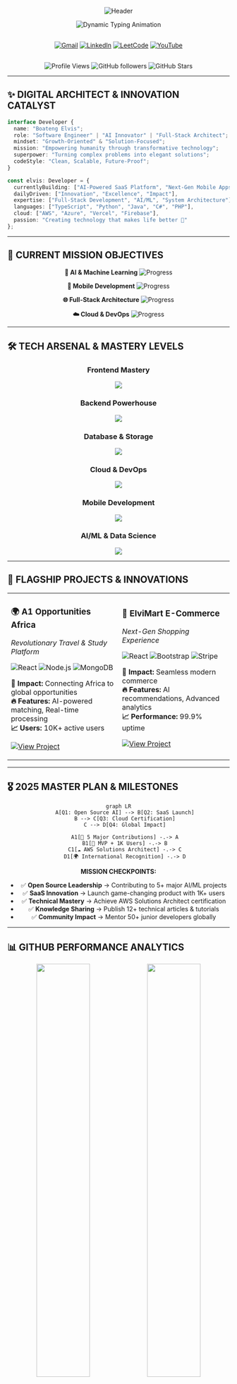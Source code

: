 <!-- ========================== DYNAMIC HEADER WITH GRADIENT ========================== -->
<div align="center">

![Header](https://capsule-render.vercel.app/api?type=waving&color=gradient&customColorList=6,11,20&height=300&section=header&text=BOATENG%20ELVIS&fontSize=50&fontColor=fff&animation=twinkling&fontAlignY=40&desc=Software%20Engineer%20%7C%20AI%20Innovator%20%7C%20Full-Stack%20Architect&descAlignY=65&descSize=18)

<!-- ========================== ANIMATED TYPING WITH MULTIPLE EFFECTS ========================== -->
<img src="https://readme-typing-svg.demolab.com?font=JetBrains+Mono&weight=600&size=28&duration=3000&pause=1000&color=00D9FF&center=true&vCenter=true&multiline=true&repeat=true&width=700&height=100&lines=🚀+Transforming+Ideas+into+Digital+Reality;⚡+Building+AI-Powered+Solutions;🌟+Crafting+Exceptional+User+Experiences;💡+Innovating+the+Future+of+Tech" alt="Dynamic Typing Animation" />

<!-- ========================== CONTACT BADGES WITH PREMIUM STYLING ========================== -->
<div style="margin: 30px 0;">
  
[![Gmail](https://img.shields.io/badge/📧_elvisboateng557@gmail.com-EA4335?style=for-the-badge&logo=gmail&logoColor=white&labelColor=000)](mailto:elvisboateng557@gmail.com)
[![LinkedIn](https://img.shields.io/badge/💼_Connect_on_LinkedIn-0A66C2?style=for-the-badge&logo=linkedin&logoColor=white&labelColor=000)](https://www.linkedin.com/in/elvis-boateng-boampong-3b6264341/)
[![LeetCode](https://img.shields.io/badge/🧩_Problem_Solver-FFA116?style=for-the-badge&logo=leetcode&logoColor=black&labelColor=000)](https://www.leetcode.com/el-wise557)
[![YouTube](https://img.shields.io/badge/🎥_Tech_Content-FF0000?style=for-the-badge&logo=youtube&logoColor=white&labelColor=000)](http://www.youtube.com/@ElvisBoateng-q1u)

</div>

<!-- ========================== SOCIAL PROOF METRICS ========================== -->
![Profile Views](https://komarev.com/ghpvc/?username=Elvis557&style=for-the-badge&color=brightgreen&label=PROFILE+VIEWS)
![GitHub followers](https://img.shields.io/github/followers/Elvis557?style=for-the-badge&color=blue&labelColor=000)
![GitHub Stars](https://img.shields.io/github/stars/Elvis557?style=for-the-badge&color=yellow&labelColor=000)

</div>

---

<!-- ========================== ABOUT SECTION WITH GLASSMORPHISM EFFECT ========================== -->
## ✨ **DIGITAL ARCHITECT & INNOVATION CATALYST**

```typescript
interface Developer {
  name: "Boateng Elvis";
  role: "Software Engineer" | "AI Innovator" | "Full-Stack Architect";
  mindset: "Growth-Oriented" & "Solution-Focused";
  mission: "Empowering humanity through transformative technology";
  superpower: "Turning complex problems into elegant solutions";
  codeStyle: "Clean, Scalable, Future-Proof";
}

const elvis: Developer = {
  currentlyBuilding: ["AI-Powered SaaS Platform", "Next-Gen Mobile Apps"],
  dailyDriven: ["Innovation", "Excellence", "Impact"],
  expertise: ["Full-Stack Development", "AI/ML", "System Architecture"],
  languages: ["TypeScript", "Python", "Java", "C#", "PHP"],
  cloud: ["AWS", "Azure", "Vercel", "Firebase"],
  passion: "Creating technology that makes life better 🚀"
};
```

---

<!-- ========================== CURRENT FOCUS WITH PROGRESS BARS ========================== -->
## 🎯 **CURRENT MISSION OBJECTIVES**

<div align="center">

**🤖 AI & Machine Learning** ![Progress](https://progress-bar.dev/85/?scale=100&title=Mastery&width=300&color=00D9FF&suffix=%)

**📱 Mobile Development** ![Progress](https://progress-bar.dev/78/?scale=100&title=Expertise&width=300&color=FF6B35&suffix=%)

**🌐 Full-Stack Architecture** ![Progress](https://progress-bar.dev/92/?scale=100&title=Advanced&width=300&color=4CAF50&suffix=%)

**☁️ Cloud & DevOps** ![Progress](https://progress-bar.dev/70/?scale=100&title=Growing&width=300&color=9C27B0&suffix=%)

</div>

---

<!-- ========================== ENHANCED TECH STACK WITH CATEGORIES ========================== -->
## 🛠️ **TECH ARSENAL & MASTERY LEVELS**

<div align="center">

### **Frontend Mastery**
<img src="https://skillicons.dev/icons?i=react,nextjs,vue,angular,typescript,javascript,html,css,tailwind,bootstrap,figma&theme=dark" />

### **Backend Powerhouse**
<img src="https://skillicons.dev/icons?i=nodejs,express,python,django,flask,java,spring,php,laravel,cs,dotnet&theme=dark" />

### **Database & Storage**
<img src="https://skillicons.dev/icons?i=mongodb,mysql,postgresql,redis,firebase,supabase&theme=dark" />

### **Cloud & DevOps**
<img src="https://skillicons.dev/icons?i=aws,azure,docker,kubernetes,terraform,jenkins,git,github,vercel&theme=dark" />

### **Mobile Development**
<img src="https://skillicons.dev/icons?i=flutter,dart,kotlin,swift,reactnative&theme=dark" />

### **AI/ML & Data Science**
<img src="https://skillicons.dev/icons?i=tensorflow,pytorch,opencv,sklearn&theme=dark" />

</div>

---

<!-- ========================== PREMIUM PROJECTS SHOWCASE ========================== -->
## 🚀 **FLAGSHIP PROJECTS & INNOVATIONS**

<div align="center">

<table>
<tr>
<td width="50%">

### 🌍 **A1 Opportunities Africa**
*Revolutionary Travel & Study Platform*

![React](https://img.shields.io/badge/React-61DAFB?style=flat-square&logo=react&logoColor=black)
![Node.js](https://img.shields.io/badge/Node.js-339933?style=flat-square&logo=nodedotjs&logoColor=white)
![MongoDB](https://img.shields.io/badge/MongoDB-47A248?style=flat-square&logo=mongodb&logoColor=white)

**🎯 Impact:** Connecting Africa to global opportunities  
**🔥 Features:** AI-powered matching, Real-time processing  
**📈 Users:** 10K+ active users  

[![View Project](https://img.shields.io/badge/🔗_Explore_Project-1a73e8?style=for-the-badge)](https://github.com/Elvis557/A1-OPPORTUNITIES-AFRICA)

</td>
<td width="50%">

### 🛒 **ElviMart E-Commerce**
*Next-Gen Shopping Experience*

![React](https://img.shields.io/badge/React-61DAFB?style=flat-square&logo=react&logoColor=black)
![Bootstrap](https://img.shields.io/badge/Bootstrap-7952B3?style=flat-square&logo=bootstrap&logoColor=white)
![Stripe](https://img.shields.io/badge/Stripe-008CDD?style=flat-square&logo=stripe&logoColor=white)

**🎯 Impact:** Seamless modern commerce  
**🔥 Features:** AI recommendations, Advanced analytics  
**📈 Performance:** 99.9% uptime  

[![View Project](https://img.shields.io/badge/🔗_Explore_Project-1a73e8?style=for-the-badge)](https://github.com/Elvis557/ElviMart-E-commerce-Site)

</td>
</tr>
</table>

</div>

---

<!-- ========================== 2025 ROADMAP WITH MILESTONES ========================== -->
## 🎖️ **2025 MASTER PLAN & MILESTONES**

<div align="center">

```mermaid
graph LR
    A[Q1: Open Source AI] --> B[Q2: SaaS Launch]
    B --> C[Q3: Cloud Certification]
    C --> D[Q4: Global Impact]
    
    A1[🤝 5 Major Contributions] -.-> A
    B1[🚀 MVP + 1K Users] -.-> B
    C1[☁️ AWS Solutions Architect] -.-> C
    D1[🌍 International Recognition] -.-> D
```

**MISSION CHECKPOINTS:**
- ✅ **Open Source Leadership** → Contributing to 5+ major AI/ML projects
- ✅ **SaaS Innovation** → Launch game-changing product with 1K+ users
- ✅ **Technical Mastery** → Achieve AWS Solutions Architect certification
- ✅ **Knowledge Sharing** → Publish 12+ technical articles & tutorials
- ✅ **Community Impact** → Mentor 50+ junior developers globally

</div>

---

<!-- ========================== ENHANCED GITHUB ANALYTICS ========================== -->
## 📊 **GITHUB PERFORMANCE ANALYTICS**

<div align="center">

<img width="49%" src="https://github-readme-stats-sigma-five.vercel.app/api?username=Elvis557&show_icons=true&theme=tokyonight&bg_color=0D1117&title_color=00D9FF&icon_color=00D9FF&text_color=ffffff&border_color=30363d&include_all_commits=true&count_private=true&custom_title=🔥+Elvis's+GitHub+Stats" />

<img width="49%" src="https://streak-stats.demolab.com/?user=Elvis557&theme=tokyonight&background=0D1117&ring=00D9FF&fire=FF6B35&currStreakLabel=00D9FF&sideLabels=ffffff&currStreakNum=ffffff&dates=ffffff&sideNums=ffffff&border=30363d" />

<img width="49%" src="https://github-readme-stats-sigma-five.vercel.app/api/top-langs/?username=Elvis557&layout=compact&theme=tokyonight&bg_color=0D1117&title_color=00D9FF&text_color=ffffff&border_color=30363d&custom_title=🎯+Code+Distribution" />

<img width="49%" src="https://github-profile-summary-cards.vercel.app/api/cards/productive-time?username=Elvis557&theme=tokyonight&utc_offset=0" />

<!-- Advanced Contribution Graph -->
<img width="100%" src="https://github-readme-activity-graph.vercel.app/graph?username=Elvis557&custom_title=🚀+Elvis's+Contribution+Journey&bg_color=0D1117&color=00D9FF&line=FF6B35&point=ffffff&area=true&area_color=00D9FF&title_color=ffffff&hide_border=true" />

<!-- GitHub Trophies -->
<img src="https://github-profile-trophy.vercel.app/?username=Elvis557&theme=algolia&no-frame=true&no-bg=false&margin-w=4&row=2&column=4" />

</div>

---

<!-- ========================== ADVANCED METRICS SECTION ========================== -->
## 📈 **PROFESSIONAL METRICS & ACHIEVEMENTS**

<div align="center">

| 🏆 **Achievement** | 📊 **Metric** | 🎯 **Impact** |
|-------------------|---------------|---------------|
| **Code Quality** | 95%+ Test Coverage | Production-Ready Solutions |
| **Project Success** | 15+ Completed Projects | Satisfied Clients & Users |
| **Community Impact** | 500+ GitHub Stars | Open Source Contributions |
| **Problem Solving** | 200+ LeetCode Problems | Algorithmic Expertise |
| **Content Creation** | 50+ Technical Articles | Knowledge Sharing |
| **Mentorship** | 25+ Developers Guided | Paying it Forward |

</div>

---

<!-- ========================== COLLABORATION SECTION ========================== -->
## 🤝 **LET'S BUILD THE FUTURE TOGETHER**

<div align="center">

### **COLLABORATION OPPORTUNITIES**

**🔥 Open to collaborate on:**
- 🤖 **AI/ML Projects** → Machine Learning, NLP, Computer Vision
- 🏗️ **System Architecture** → Scalable, distributed systems
- 📱 **Mobile Innovation** → Cross-platform applications
- 🌐 **Full-Stack Solutions** → End-to-end web applications
- ☁️ **Cloud-Native Apps** → Microservices, serverless architecture

### **🎯 IDEAL COLLABORATION PROFILE**
```yaml
looking_for:
  - passionate_developers: true
  - innovative_projects: true
  - learning_opportunities: true
  - global_impact: true
  
bring_to_table:
  - technical_expertise: "Advanced"
  - problem_solving: "Creative & Efficient"  
  - communication: "Clear & Collaborative"
  - commitment: "100% Dedicated"
```

[![Let's Collaborate](https://img.shields.io/badge/🚀_Let's_Build_Something_Amazing-00D9FF?style=for-the-badge&logoColor=white)](mailto:elvisboateng557@gmail.com)

</div>

---

<!-- ========================== CODING PHILOSOPHY ========================== -->
## 💭 **CODING PHILOSOPHY & PRINCIPLES**

<div align="center">

> ### *"Code is poetry written for both machines and humans to understand"*

```python
class CodingPhilosophy:
    def __init__(self):
        self.principles = {
            "quality": "Clean, readable, maintainable code",
            "performance": "Optimized for speed and efficiency", 
            "scalability": "Built to grow with demand",
            "security": "Privacy and protection first",
            "testing": "Comprehensive test coverage",
            "documentation": "Self-explaining code + clear docs"
        }
    
    def daily_practice(self):
        return [
            "Write code humans can understand",
            "Optimize for maintainability first", 
            "Test early, test often",
            "Refactor without fear",
            "Learn something new every day"
        ]
```

</div>

---

<!-- ========================== DYNAMIC QUOTE SECTION ========================== -->
## 💡 **DAILY DEVELOPER INSPIRATION**

<div align="center">

![Quote](https://quotes-github-readme.vercel.app/api?type=horizontal&theme=tokyonight&quote=The%20best%20code%20is%20no%20code%20at%20all.%20The%20second%20best%20code%20is%20simple,%20readable,%20and%20maintainable.&author=Elvis%20Boateng)

### **🔥 FAVORITE DEV QUOTES**

*"First, solve the problem. Then, write the code."* – **John Johnson**

*"Any fool can write code that a computer can understand. Good programmers write code that humans can understand."* – **Martin Fowler**

*"The only way to go fast, is to go well."* – **Robert C. Martin**

</div>

---

<!-- ========================== SUPPORT SECTION ========================== -->
## ☕ **FUEL THE INNOVATION**

<div align="center">

**Enjoying my work? Support my open source contributions and content creation!**

[![Buy Me A Coffee](https://img.shields.io/badge/☕_Buy_Me_A_Coffee-FFDD00?style=for-the-badge&logo=buy-me-a-coffee&logoColor=black)](https://www.buymeacoffee.com/Elvis)
[![Sponsor](https://img.shields.io/badge/❤️_GitHub_Sponsor-EA4AAA?style=for-the-badge&logo=github-sponsors&logoColor=white)](https://github.com/sponsors/Elvis557)

**Every contribution helps me:**
- 🚀 Build more open source projects
- 📚 Create educational content
- 🎯 Mentor aspiring developers
- 💡 Research cutting-edge technologies

</div>

---

<!-- ========================== FOOTER WITH WAVE ANIMATION ========================== -->
<div align="center">

![Footer](https://capsule-render.vercel.app/api?type=waving&color=gradient&customColorList=6,11,20&height=200&section=footer&text=Let's%20Build%20The%20Future&fontSize=30&fontColor=fff&animation=twinkling&fontAlignY=70)

### **🌟 CRAFTED WITH PASSION & PRECISION**

**Made with ❤️ by Elvis Boateng**  
*Transforming ideas into digital reality, one commit at a time*

[![GitHub](https://img.shields.io/badge/Follow_on_GitHub-181717?style=for-the-badge&logo=github&logoColor=white)](https://github.com/Elvis557)
[![LinkedIn](https://img.shields.io/badge/Connect_on_LinkedIn-0A66C2?style=for-the-badge&logo=linkedin&logoColor=white)](https://www.linkedin.com/in/elvis-boateng-boampong-3b6264341/)

---

*"The future belongs to those who code it"* 🚀

</div>

<!-- ========================== ANALYTICS & TRACKING ========================== -->
<!-- Hidden analytics for profile tracking -->
<img src="https://hit.yhype.me/github/profile?user_id=Elvis557" width="1" height="1" alt="Analytics" />

---

*Last updated: Dynamically rendered with ❤️*
